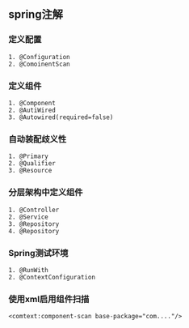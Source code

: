 ## spring注解
### 定义配置
	1. @Configuration
	2. @ComoinentScan
### 定义组件
	1. @Component
	2. @AutiWired
	3. @Autowired(required=false)
### 自动装配歧义性
	1. @Primary
	2. @Qualifier
	3. @Resource
### 分层架构中定义组件
	1. @Controller
	2. @Service
	3. @Repository
	4. @Repository
### Spring测试环境
	1. @RunWith
	2. @ContextConfiguration
### 使用xml启用组件扫描
	<comtext:component-scan base-package="com...."/>